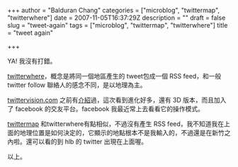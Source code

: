 +++
author = "Balduran Chang"
categories = ["microblog", "twittermap", "twitterwhere"]
date = 2007-11-05T16:37:29Z
description = ""
draft = false
slug = "tweet-again"
tags = ["microblog", "twittermap", "twitterwhere"]
title = "tweet again"

+++


YA! 我沒有打錯。

[twitterwhere](http://twitterwhere.mattking.org/)，概念是將同一個地區產生的 tweet包成一個 RSS feed，和一般 twitter follow 聯絡人的感念不同，是以地理為主。

[twittervision.com](http://twittervision.com) 之前有[介紹](http://www.cs.nctu.edu.tw/~changcc/wordpress/2007/03/19/twittervison-gmap-twitter%e5%8d%b3%e6%99%82%e9%a1%af%e7%a4%ba/)過，這次看到進化好多，還有 3D 版本，而且加入了 facebook 的交友平台。facebook 我最近常上去看看它的操作模式。

[twittermap](http://twittermap.com/maps) 和twitterwhere有點相似，不過沒有產生 RSS feed，我不知道我在上面的地理位置是如何決定的，它顯示的地點根本不是我輸入的，不過還是在新竹之內啦。還可以看的到 hlb 的 twitter 出現在上面喔。

以上。

